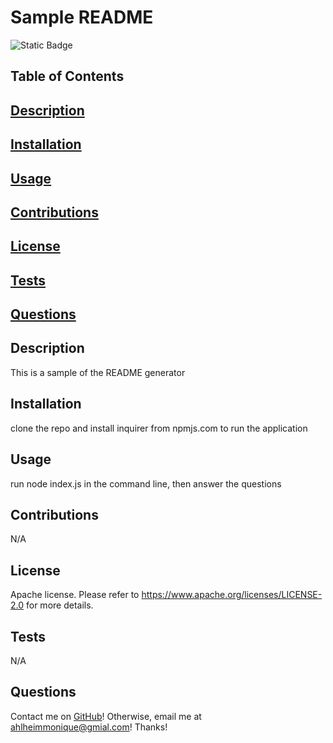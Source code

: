 # Sample README
![Static Badge](https://img.shields.io/badge/license-Apache-pink)

## Table of Contents
## [Description](#Description)
## [Installation](#Installation)
## [Usage](#Usage)
## [Contributions](#Contributions)
## [License](#License)
## [Tests](#Tests)
## [Questions](#Questions)

## Description
This is a sample of the README generator

## Installation
clone the repo and install inquirer from npmjs.com to run the application 

## Usage
run node index.js in the command line, then answer the questions

## Contributions
N/A

## License
Apache license.
Please refer to https://www.apache.org/licenses/LICENSE-2.0 for more details.

## Tests
N/A

## Questions
Contact me on [GitHub](https://github.com/mahlheim)!
Otherwise, email me at ahlheimmonique@gmial.com! Thanks!
